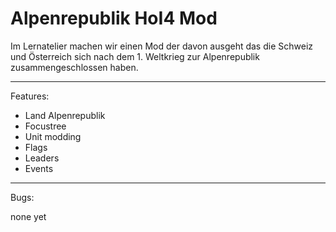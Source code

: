 # Alpenrepublik HoI4 Mod

Im Lernatelier machen wir einen Mod der davon ausgeht das die Schweiz und Österreich sich nach dem 1. Weltkrieg zur Alpenrepublik zusammengeschlossen haben.

---

Features:

- Land Alpenrepublik
- Focustree
- Unit modding
- Flags
- Leaders
- Events

---

Bugs: 

none yet
